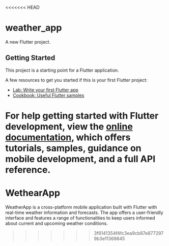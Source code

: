 <<<<<<< HEAD
# weather_app

A new Flutter project.

## Getting Started

This project is a starting point for a Flutter application.

A few resources to get you started if this is your first Flutter project:

- [Lab: Write your first Flutter app](https://docs.flutter.dev/get-started/codelab)
- [Cookbook: Useful Flutter samples](https://docs.flutter.dev/cookbook)

For help getting started with Flutter development, view the
[online documentation](https://docs.flutter.dev/), which offers tutorials,
samples, guidance on mobile development, and a full API reference.
=======
# WethearApp
WeatherApp is a cross-platform mobile application built with Flutter with real-time weather information and forecasts. The app offers a user-friendly interface and features a range of functionalities to keep users informed about current and upcoming weather conditions.
>>>>>>> 3f6141354f4fc3ea9cb87e8772979b3e11368845
